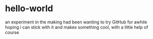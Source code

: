 # hello-world
an experiment in the making
had been wanting to try GitHub for awhile
hoping i can stick with it and makes something
cool, with a little help of course
